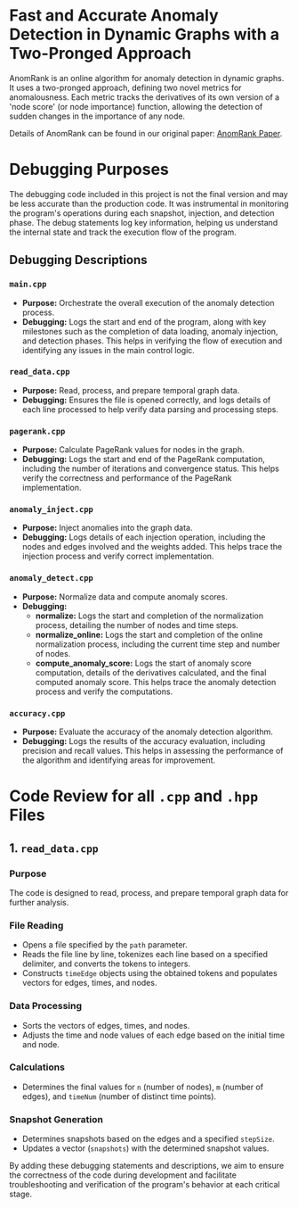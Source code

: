 # Fast and Accurate Anomaly Detection in Dynamic Graphs with a Two-Pronged Approach

AnomRank is an online algorithm for anomaly detection in dynamic graphs. It uses a two-pronged approach, defining two novel metrics for anomalousness. Each metric tracks the derivatives of its own version of a 'node score' (or node importance) function, allowing the detection of sudden changes in the importance of any node.

Details of AnomRank can be found in our original paper: [AnomRank Paper](https://minjiyoon.xyz/Paper/ANRank.pdf).

# Debugging Purposes

The debugging code included in this project is not the final version and may be less accurate than the production code. It was instrumental in monitoring the program's operations during each snapshot, injection, and detection phase. The debug statements log key information, helping us understand the internal state and track the execution flow of the program.

## Debugging Descriptions

### `main.cpp`
- **Purpose:** Orchestrate the overall execution of the anomaly detection process.
- **Debugging:** Logs the start and end of the program, along with key milestones such as the completion of data loading, anomaly injection, and detection phases. This helps in verifying the flow of execution and identifying any issues in the main control logic.

### `read_data.cpp`
- **Purpose:** Read, process, and prepare temporal graph data.
- **Debugging:** Ensures the file is opened correctly, and logs details of each line processed to help verify data parsing and processing steps.

### `pagerank.cpp`
- **Purpose:** Calculate PageRank values for nodes in the graph.
- **Debugging:** Logs the start and end of the PageRank computation, including the number of iterations and convergence status. This helps verify the correctness and performance of the PageRank implementation.

### `anomaly_inject.cpp`
- **Purpose:** Inject anomalies into the graph data.
- **Debugging:** Logs details of each injection operation, including the nodes and edges involved and the weights added. This helps trace the injection process and verify correct implementation.

### `anomaly_detect.cpp`
- **Purpose:** Normalize data and compute anomaly scores.
- **Debugging:**
  - **normalize:** Logs the start and completion of the normalization process, detailing the number of nodes and time steps.
  - **normalize_online:** Logs the start and completion of the online normalization process, including the current time step and number of nodes.
  - **compute_anomaly_score:** Logs the start of anomaly score computation, details of the derivatives calculated, and the final computed anomaly score. This helps trace the anomaly detection process and verify the computations.

### `accuracy.cpp`
- **Purpose:** Evaluate the accuracy of the anomaly detection algorithm.
- **Debugging:** Logs the results of the accuracy evaluation, including precision and recall values. This helps in assessing the performance of the algorithm and identifying areas for improvement.

# Code Review for all `.cpp` and `.hpp` Files

## 1. `read_data.cpp`

### Purpose
The code is designed to read, process, and prepare temporal graph data for further analysis.

### File Reading
- Opens a file specified by the `path` parameter.
- Reads the file line by line, tokenizes each line based on a specified delimiter, and converts the tokens to integers.
- Constructs `timeEdge` objects using the obtained tokens and populates vectors for edges, times, and nodes.

### Data Processing
- Sorts the vectors of edges, times, and nodes.
- Adjusts the time and node values of each edge based on the initial time and node.

### Calculations
- Determines the final values for `n` (number of nodes), `m` (number of edges), and `timeNum` (number of distinct time points).

### Snapshot Generation
- Determines snapshots based on the edges and a specified `stepSize`.
- Updates a vector (`snapshots`) with the determined snapshot values.

By adding these debugging statements and descriptions, we aim to ensure the correctness of the code during development and facilitate troubleshooting and verification of the program's behavior at each critical stage.